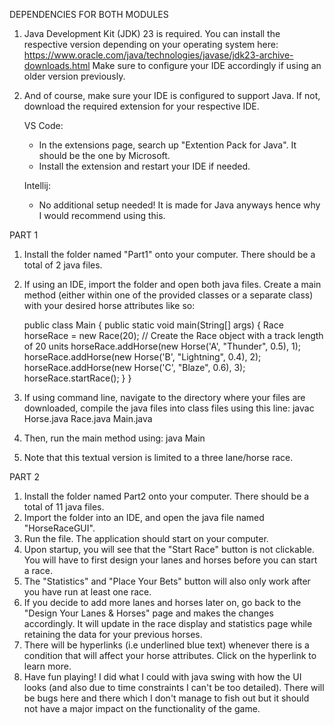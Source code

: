 DEPENDENCIES FOR BOTH MODULES
1. Java Development Kit (JDK) 23 is required. You can install the respective version depending on your operating system here: https://www.oracle.com/java/technologies/javase/jdk23-archive-downloads.html
   Make sure to configure your IDE accordingly if using an older version previously.
2. And of course, make sure your IDE is configured to support Java. If not, download the required extension for your respective IDE.

   VS Code:
   - In the extensions page, search up "Extention Pack for Java". It should be the one by Microsoft.
   - Install the extension and restart your IDE if needed.
   
   Intellij:
   - No additional setup needed! It is made for Java anyways hence why I would recommend using this.
    

PART 1
1. Install the folder named "Part1" onto your computer. There should be a total of 2 java files.
2. If using an IDE, import the folder and open both java files. Create a main method (either within one of the provided classes or a separate class) with your desired horse attributes like so:
   
   public class Main {
    public static void main(String[] args) {
        Race horseRace = new Race(20);    // Create the Race object with a track length of 20 units
        horseRace.addHorse(new Horse('A', "Thunder", 0.5), 1);
        horseRace.addHorse(new Horse('B', "Lightning", 0.4), 2);
        horseRace.addHorse(new Horse('C', "Blaze", 0.6), 3);
        horseRace.startRace();
      }
  }
  
3. If using command line, navigate to the directory where your files are downloaded, compile the java files into class files using this line: javac Horse.java Race.java Main.java
4. Then, run the main method using: java Main
5. Note that this textual version is limited to a three lane/horse race.


PART 2
1. Install the folder named Part2 onto your computer. There should be a total of 11 java files.
2. Import the folder into an IDE, and open the java file named "HorseRaceGUI".
3. Run the file. The application should start on your computer.
4. Upon startup, you will see that the "Start Race" button is not clickable. You will have to first design your lanes and horses before you can start a race.
5. The "Statistics" and "Place Your Bets" button will also only work after you have run at least one race.
6. If you decide to add more lanes and horses later on, go back to the "Design Your Lanes & Horses" page and makes the changes accordingly. It will update in the race display and statistics page while retaining the data for your previous horses.
7. There will be hyperlinks (i.e underlined blue text) whenever there is a condition that will affect your horse attributes. Click on the hyperlink to learn more.
8. Have fun playing! I did what I could with java swing with how the UI looks (and also due to time constraints I can't be too detailed). There will be bugs here and there which I don't manage to fish out but it should not have a major impact on the functionality of the game.
